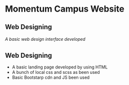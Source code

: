 # Momentum Campus Website

## Web Designing 
###### A basic web design interface developed

## Web Designing 
- A basic landing page developed by using HTML
- A bunch of local css and scss as been used 
- Basic Bootstarp cdn and JS been used
